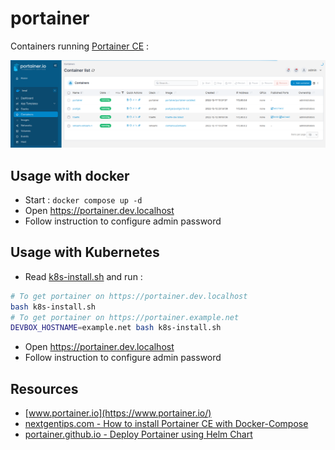 # portainer

Containers running [Portainer CE](https://hub.docker.com/r/portainer/portainer-ce) :

![portainer-screenshot.png](docs/portainer-screenshot.png)

## Usage with docker

* Start : `docker compose up -d`
* Open https://portainer.dev.localhost
* Follow instruction to configure admin password

## Usage with Kubernetes

* Read [k8s-install.sh](k8s-install.sh) and run :

```bash
# To get portainer on https://portainer.dev.localhost
bash k8s-install.sh
# To get portainer on https://portainer.example.net
DEVBOX_HOSTNAME=example.net bash k8s-install.sh
```

* Open https://portainer.dev.localhost
* Follow instruction to configure admin password

## Resources

* [www.portainer.io](https://www.portainer.io/)
* [nextgentips.com - How to install Portainer CE with Docker-Compose](https://nextgentips.com/2022/01/26/how-to-install-portainer-ce-with-docker-compose/)
* [portainer.github.io - Deploy Portainer using Helm Chart](https://portainer.github.io/k8s/charts/portainer/)


